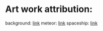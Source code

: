 # Art work attribution:
background: [link](https://v-ktor.itch.io/nebula-background-images?download)
meteor: [link](https://pixelalek.itch.io/spaceship-simple-assets)
spaceship: [link](https://gisha.itch.io/spaceships-asset-pack)